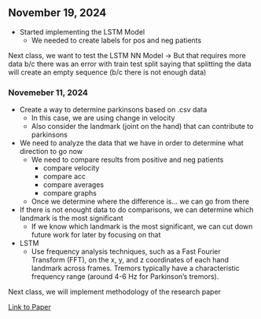 ## November 19, 2024
* Started implementing the LSTM Model
    * We needed to create labels for pos and neg patients

Next class, we want to test the LSTM NN Model -> But that requires more data b/c there was an error with train test split
saying that splitting the data will create an empty sequence (b/c there is not enough data)

### Novemeber 11, 2024
* Create a way to determine parkinsons based on .csv data
    * In this case, we are using change in velocity
    * Also consider the landmark (joint on the hand) that can contribute to parkinsons
* We need to analyze the data that we have in order to determine what direction to go now
    * We need to compare results from positive and neg patients
        * compare velocity
        * compare acc
        * compare averages
        * compare graphs
    * Once we determine where the difference is... we can go from there
* If there is not enought data to do comparisons, we can determine which landmark is the most significant
    * If we know which landmark is the most significant, we can cut down future work for later by focusing on that
* LSTM
    * Use frequency analysis techniques, such as a Fast Fourier Transform (FFT), on the x, y, and z coordinates of each hand landmark across frames. Tremors typically have a characteristic frequency range (around 4-6 Hz for Parkinson’s tremors).


Next class, we will implement methodology of the research paper

[Link to Paper](https://pmc.ncbi.nlm.nih.gov/articles/PMC8273850/)